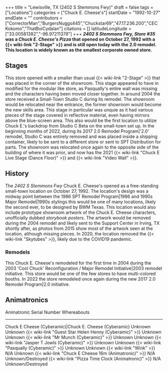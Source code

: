 +++
title = "Lewisville, TX (2402 S Stemmons Fwy)"
draft = false
tags = ["Locations"]
categories = ["Chuck E. Cheese's"]
startDate = "1992-10-27"
endDate = ""
contributors = ["CorrectorMan","BurgersNuggs445","Chuckstar69","47.17.236.200","CEC Kokomo","ThatBoiCydalan"]
citations = []
latitudeLongitude = ["33.00581382","-96.97211378"]
+++
***2402 S Stemmons Fwy, Store #35* was a *Chuck E. Cheese's Pizza* that opened on October 27, 1992 with a {{< wiki-link "2-Stage" >}} and is still open today with the 2.0 remodel. This location is widely known as the smallest corporate owned store.**

## Stages

This store opened with a smaller than usual {{< wiki-link "2-Stage" >}} that was placed in the corner of the showroom. This stage appeared to have in modified for the modular like store, as Pasqually's entire wall was missing and the characters having been moved closer together.
In around 2004 the store received a Small-Town Studio C during its remodel. The showroom would be relocated near the entrance, the former showroom would become the new skills area. This stage in particular was unquie as it had various pieces of the stage covered in reflective material, even having mirrors above the blue-screen area. This also would be the first location to utilize Chuck E.'s backdrop from Studio C Beta on the small-town set up.
In the beginning months of 2022, during its 2017 2.0 Remodel Program|'2.0' remodel, Studio C was entirely removed and was placed inside a shipping container, likely to be sent to a different store or sent to SPT Distribution for parts. The showroom was relocated once again to the opposite side of the building of where it was prior, and now has the 2021 {{< wiki-link "Chuck E Live Stage (Dance Floor)" >}} and {{< wiki-link "Video Wall" >}}.

## History

The *2402 S Stemmons Fwy* Chuck E. Cheese's opened as a free-standing small-town location on October 27, 1992. The location's design was a midway point between the 1986 SPT Remodel Program|1986 and 1990s Major Remodel|1990s stylings this would be one of many locations, likely the second ever, to be designed by BWM Texas.
This location would also include prototype showroom artwork of the Chuck E. Cheese characters, unofficially dubbed *storybook* *posters*. The artwork would be removed during the 2004 remodel and likely sent to the Support Center in Irving, TX shortly after, as photos from 2015 show most of the artwork seen at the location, although missing pieces.
In 2020, the location removed the {{< wiki-link "Skytubes" >}}, likely due to the COVID19 pandemic.

### Remodels

This Chuck E. Cheese's remodeled for the first time in 2004 during the 2003 'Cool Chuck' Reconfiguration / Major Remodel Initiative|2003 remodel initiative. This store would be one of the few stores to have multi-colored booths. In 2022 the store remodeled once again during the new 2017 2.0 Remodel Program|2.0 initiative.

## Animatronics

  Animatronic                                                  Serial Number   Whereabouts
  ------------------------------------------------------------ --------------- -------------------
  Chuck E Cheese (Cyberamic)|Chuck E. Cheese (Cyberamic)      Unknown         Unknown
  {{< wiki-link "Guest Star Helen Henny (Cyberamic)" >}}   Unknown         Unknown
  {{< wiki-link "Mr Munch (Cyberamic)" >}}                 Unknown         Unknown
  {{< wiki-link "Jasper T Jowls (Cyberamic)" >}}           Unknown         Unknown
  {{< wiki-link "Pasqually (Cyberamic)" >}}                Unknown         Unknown
  {{< wiki-link "Wink" >}}                                 N/A             Unknown
  {{< wiki-link "Chuck E Cheese 16m (Animatronic)" >}}     N/A             Unknown/Destroyed
  {{< wiki-link "Pizza Time Clock (Animatronic)" >}}       N/A             Unknown/Destroyed
